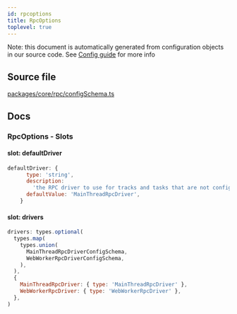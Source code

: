```yaml
---
id: rpcoptions
title: RpcOptions
toplevel: true
---
```


Note: this document is automatically generated from configuration objects in our
source code. See [Config guide](/docs/config_guide) for more info

## Source file

[packages/core/rpc/configSchema.ts](https://github.com/GMOD/jbrowse-components/blob/main/packages/core/rpc/configSchema.ts)

## Docs

### RpcOptions - Slots

#### slot: defaultDriver

```js
defaultDriver: {
      type: 'string',
      description:
        'the RPC driver to use for tracks and tasks that are not configured to use a specific RPC backend',
      defaultValue: 'MainThreadRpcDriver',
    }
```

#### slot: drivers

```js
drivers: types.optional(
  types.map(
    types.union(
      MainThreadRpcDriverConfigSchema,
      WebWorkerRpcDriverConfigSchema,
    ),
  ),
  {
    MainThreadRpcDriver: { type: 'MainThreadRpcDriver' },
    WebWorkerRpcDriver: { type: 'WebWorkerRpcDriver' },
  },
)
```
